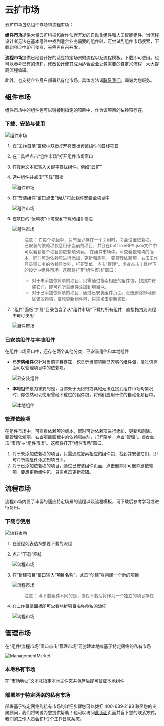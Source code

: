 # 云扩市场
云扩市场包括组件市场和流程市场：

**组件市场**提供大量云扩科技和合作伙伴开发的自动化组件和人工智能组件。当流程设计者无法在基本组件中找到适合业务需要的组件时，可尝试到组件市场搜索，下载到项目中即可使用，无需再自己开发。

**流程市场**提供已经设计好的适应特定场景的流程以及流程模板，下载即可使用。也可以参考已有的流程，修改设计使其成为适合企业业务需要的自定义流程，大大提高流程编辑。

此外，也支持企业用户部署私有化市场，具体方法请[联系我们](https://www.encoo.com/apply)，竭诚为您服务。

## 组件市场 
组件市场中的组件包可以链接到指定的项目中，作为该项目的依赖项存在。

### 下载、安装与使用

![组件市场](https://docimages.blob.core.chinacloudapi.cn/images/Studio/Market/M-0.png)

1. 在“工作目录”面板中双击打开将要被安装组件的目标项目
2. 在工具栏点击“组件市场”打开组件市场窗口
3. 在搜索文本框输入关键字查找组件，例如“云扩”
4. 选中组件并点击“下载”图标

    ![组件市场](https://docimages.blob.core.chinacloudapi.cn/images/Studio/Market/M-1.png)

5. 在“安装组件”窗口点击“确认”将此组件安装至项目中

    ![组件市场](https://docimages.blob.core.chinacloudapi.cn/images/Studio/Market/M-2-0.png)

6. 在项目的“依赖项”中可查看下载的组件信息

    ![组件市场](https://docimages.blob.core.chinacloudapi.cn/images/Studio/Market/M-2.png)

    >注意：
    >在每个项目中，只有至少存在一个引用时，才会设置依赖项。
    >已安装的依赖项仅适用于当前的项目，并且在botTimeRPA.json文件中可以看到每个项目的依赖项列表。
    >在组件市场中，可查看依赖项的版本，同时可对依赖项进行添加、更新和删除。
    >要管理依赖项，右击工作目录窗口中的依赖项类别，打开菜单，点击“管理”。或者点击工具栏下的设计->组件市场。这都将打开“组件市场”窗口：
    > - 对于未添加依赖项的项目，只需通过搜索相应的组件包，找到并安装它们，即可将所需组件添加到项目中。 
    > - 对于已添加依赖项的项目，通过已安装组件页面，点击删除即可删除该依赖项，要想更新组件包，只需点击更新按钮。

7. “组件”面板“扩展”目录包含了从“组件市场”下载的所有组件，直接拖拽到流程中即可使用

    ![组件市场](https://docimages.blob.core.chinacloudapi.cn/images/Studio/Market/M-3.png)


### 已安装组件与本地组件

在组件市场窗口中，还存在两个其他分类：已安装组件和本地组件

* **已安装组件**仅针对当前项目存在，仅显示当前项目已安装的组件包，通过该页面可以管理项目中的依赖项。

    ![已安装组件](https://docimages.blob.core.chinacloudapi.cn/images/Studio/Market/installedActivities.PNG)

* **本地组件**最为重要的是，当你处于无网络或其他无法连接到组件市场的情况时，你依然可以使用曾经下载过的组件包，将他们应用于你的自动化项目中。

    ![本地组件](https://docimages.blob.core.chinacloudapi.cn/images/Studio/Market/localActivities.PNG)

### 管理依赖项

在组件市场中，可查看依赖项的版本，同时可对依赖项进行添加、更新和删除。
要管理依赖项，右击项目面板中的依赖项类别，打开菜单，点击“管理”。或者点击“市场”->“组件市场”。这都将打开“组件市场”窗口。

1. 对于未添加依赖项的项目，只需通过搜索相应的组件包，找到并安装它们，即可将所需组件添加到项目中。 
2. 对于已添加依赖项的项目，通过已安装组件页面，点击删除即可删除该依赖项，要想更新组件包，只需点击更新按钮。

## 流程市场

流程市场内置了丰富的适应特定场景的流程以及流程模板，可下载后参考学习或进行复用。

### 下载与使用 

![流程市场](https://docimages.blob.core.chinacloudapi.cn/images/Studio/Market/FM-0.png)

1. 在流程列表选择想要下载的流程
2. 点击“下载”图标

    ![流程市场](https://docimages.blob.core.chinacloudapi.cn/images/Studio/Market/FM-1.png)

3. 在“新建项目”窗口输入“项目名称”，点击“创建”将创建一个新的项目

    ![流程市场](https://docimages.blob.core.chinacloudapi.cn/images/Studio/Market/FM-2.png)

    >注意：
    >与下载组件不同的是，流程下载后将作为一个独立的项目存在

4. 在工作目录面板即可查看以新项目名称命名的流程

    ![流程市场](https://docimages.blob.core.chinacloudapi.cn/images/Studio/Market/FM-3.png)

## 管理市场

在“组件/流程市场”窗口点击“管理市场”可创建本地或基于特定网络的私有市场

![ManagementMarket](https://docimages.blob.core.chinacloudapi.cn/images/Studio/Market/MarketManagement.png)

### 本地私有市场

在“市场地址”文本框指定本地文件夹并保存后即可加载本地组件

### 部署基于特定网络的私有市场

部署基于特定网络的私有市场的详细步骤您可以拨打 400-639-2198 联系您的专属顾问，我们将竭诚为您提供帮助！也可以访问[此页面](https://www.encoo.com/apply)页面并留下您的联系方式，我们的工作人员会在1-2个工作日联系您。


